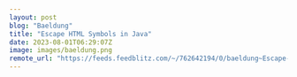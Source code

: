 ```yaml
---
layout: post
blog: "Baeldung"
title: "Escape HTML Symbols in Java"
date: 2023-08-01T06:29:07Z
image: images/baeldung.png
remote_url: "https://feeds.feedblitz.com/~/762642194/0/baeldung~Escape-HTML-Symbols-in-Java"
---
```

